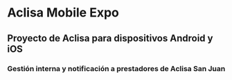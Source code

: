 # Aclisa Mobile Expo

## Proyecto de Aclisa para dispositivos Android y iOS

### Gestión interna y notificación a prestadores de Aclisa San Juan
